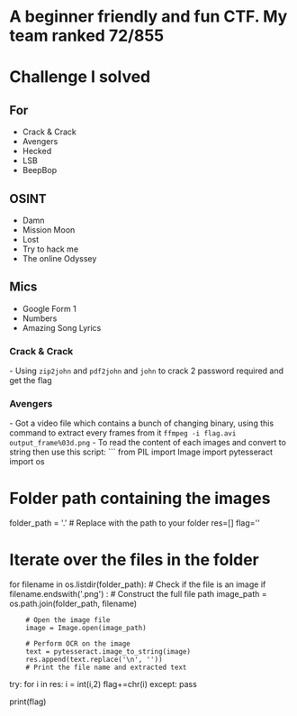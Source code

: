 <h1> A beginner friendly and fun CTF. My team ranked 72/855 <h1>
<h1>Challenge I solved</h1>
  <h2>For</h2>
  
  -  Crack & Crack
  - Avengers
  - Hecked
  - LSB
  - BeepBop
  <h2>OSINT</h2>
  
  - Damn
  - Mission Moon
  - Lost
  - Try to hack me
  - The online Odyssey

  <h2>Mics</h2>
  
  - Google Form 1
  - Numbers
  - Amazing Song Lyrics

  <h3>Crack & Crack</h3>
  - Using <code>zip2john</code> and <code>pdf2john</code> and <code>john</code> to crack 2 password required and get the flag
 <h3>Avengers</h3>
  - Got a video file which contains a bunch of changing binary, using this command to extract every frames from it <code>ffmpeg -i flag.avi output_frame%03d.png</code>
  - To read the content of each images and convert to string then use this script: 
  ```
  from PIL import Image
import pytesseract
import os

# Folder path containing the images
folder_path = '.'  # Replace with the path to your folder
res=[]
flag=''
# Iterate over the files in the folder
for filename in os.listdir(folder_path):
    # Check if the file is an image
    if filename.endswith('.png') :
        # Construct the full file path
        image_path = os.path.join(folder_path, filename)

        # Open the image file
        image = Image.open(image_path)

        # Perform OCR on the image
        text = pytesseract.image_to_string(image)
        res.append(text.replace('\n', ''))
        # Print the file name and extracted text
try:
    for i in res:
        i = int(i,2)
        flag+=chr(i)
except:
    pass
    
print(flag)
  ```
